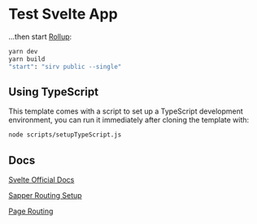 # Test Svelte App

...then start [Rollup](https://rollupjs.org):

```bash
yarn dev
yarn build
"start": "sirv public --single"
```

## Using TypeScript

This template comes with a script to set up a TypeScript development environment, you can run it immediately after cloning the template with:

```bash
node scripts/setupTypeScript.js
```

## Docs

[Svelte Official Docs](https://svelte.dev/docs#template-syntax-each)

[Sapper Routing Setup](https://sapper.svelte.dev/docs#Routing)

[Page Routing](https://visionmedia.github.io/page.js/)
